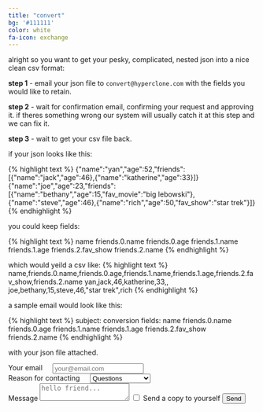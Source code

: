 ```yaml
---
title: "convert"
bg: '#111111'
color: white
fa-icon: exchange
---
```



alright so you want to get your pesky, complicated, nested json into a nice clean csv format:

**step 1** - email your json file to `convert@hyperclone.com` with the fields you would like to retain.

**step 2** - wait for confirmation email, confirming your request and approving it. if theres something wrong our system will usually catch it at this step and we can fix it.

**step 3** - wait to get your csv file back.

if your json looks like this:

{% highlight text %}
{"name":"yan","age":52,"friends":[{"name":"jack","age":46},{"name":"katherine","age":33}]}
{"name":"joe","age":23,"friends":[{"name":"bethany","age":15,"fav_movie":"big lebowski"},{"name":"steve","age":46},{"name":"rich","age":50,"fav_show":"star trek"}]}
{% endhighlight %}

you could keep fields:

{% highlight text %}
name
friends.0.name
friends.0.age
friends.1.name
friends.1.age
friends.2.fav_show
friends.2.name
{% endhighlight %}

which would yeild a csv like:
{% highlight text %}
name,friends.0.name,friends.0.age,friends.1.name,friends.1.age,friends.2.fav_show,friends.2.name
yan,jack,46,katherine,33,,
joe,bethany,15,steve,46,"star trek",rich
{% endhighlight %}

a sample email would look like this:

{% highlight text %}
subject: conversion
fields:
name
friends.0.name
friends.0.age
friends.1.name
friends.1.age
friends.2.fav_show
friends.2.name
{% endhighlight %}

with your json file attached.

<form action="https://formspree.io/contact@hyperclone.com"
  method="POST">
    <div class="row">
      <div class="six columns">
        <label for="exampleEmailInput">Your email</label>
        <input class="u-full-width" name="_replyto" type="email" placeholder="your@email.com" id="exampleEmailInput">
      </div>
      <div class="six columns">
        <label for="exampleRecipientInput">Reason for contacting</label>
        <select class="u-full-width" id="exampleRecipientInput">
          <option value="Option 1">Questions</option>
          <option value="Option 2">Admiration</option>
          <option value="Option 3">You are the best.</option>
        </select>
      </div>
    </div>
    <label for="exampleMessage">Message</label>
    <textarea class="u-full-width" placeholder="hello friend..." id="exampleMessage" name="text"></textarea>
    <label class="example-send-yourself-copy">
      <input type="checkbox">
      <span class="label-body">Send a copy to yourself</span>
    </label>
    <input class="button-primary" type="submit" value="Send">
</form>
